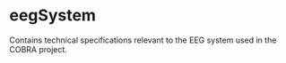 # eegSystem
Contains technical specifications relevant to the EEG system used in the COBRA project.
